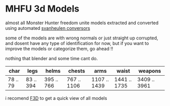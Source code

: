 # MHFU 3d Models
 almost all Monster Hunter freedom unite models
 extracted and converted using automated [svanheulen conversors](https://github.com/svanheulen/mhff)

some of the models are with wrong normals or just straight up corrupted, and dosent have any type of identification for now, but if you want to improve the models or categorize them, go ahead !!

nothing that blender and some time cant do.

char | legs | helms | chests | arms | waist | weapons 
 --- | --- | --- | --- | --- | --- |---
78 .. 79 | 83 .. 394 | 395 .. 766 | 767 .. 1106 | 1107 .. 1439 | 1441 .. 1735 | 3409 .. 3961  


i recomend [F3D](https://f3d.app/) to get a quick view of all models